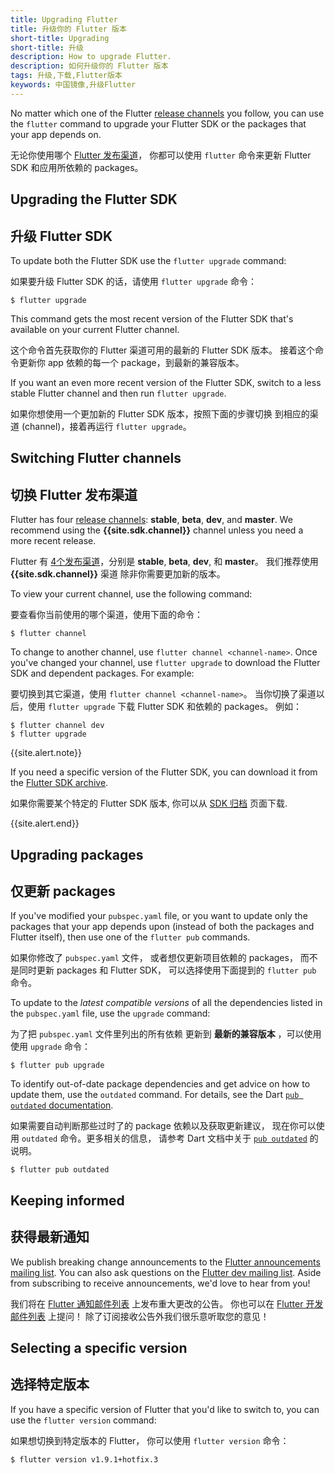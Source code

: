 ```yaml
---
title: Upgrading Flutter
title: 升级你的 Flutter 版本
short-title: Upgrading
short-title: 升级
description: How to upgrade Flutter.
description: 如何升级你的 Flutter 版本
tags: 升级,下载,Flutter版本
keywords: 中国镜像,升级Flutter
---
```


No matter which one of the Flutter [release channels][]
you follow, you can use the `flutter` command to upgrade your
Flutter SDK or the packages that your app depends on.

无论你使用哪个 [Flutter 发布渠道][release channels]，
你都可以使用 `flutter` 命令来更新 Flutter SDK 和应用所依赖的 packages。

## Upgrading the Flutter SDK

## 升级 Flutter SDK

To update both the Flutter SDK use the `flutter upgrade` command:

如果要升级 Flutter SDK 的话，请使用 `flutter upgrade` 命令：

```terminal
$ flutter upgrade
```

This command gets the most recent version of the Flutter SDK
that's available on your current Flutter channel.

这个命令首先获取你的 Flutter 渠道可用的最新的 Flutter SDK 版本。
接着这个命令更新你 app 依赖的每一个 package，到最新的兼容版本。

If you want an even more recent version of the Flutter SDK,
switch to a less stable Flutter channel
and then run `flutter upgrade`.

如果你想使用一个更加新的 Flutter SDK 版本，按照下面的步骤切换
到相应的渠道 (channel)，接着再运行 `flutter upgrade`。

## Switching Flutter channels

## 切换 Flutter 发布渠道

Flutter has four [release channels][]:
**stable**, **beta**, **dev**, and **master**.
We recommend using the **{{site.sdk.channel}}** channel
unless you need a more recent release.

Flutter 有 [4个发布渠道][release channels]，分别是 
**stable**, **beta**, **dev**, 和 **master**。
我们推荐使用 **{{site.sdk.channel}}** 渠道
除非你需要更加新的版本。

To view your current channel, use the following command:

要查看你当前使用的哪个渠道，使用下面的命令：

```terminal
$ flutter channel
```

To change to another channel, use `flutter channel <channel-name>`.
Once you've changed your channel, use `flutter upgrade`
to download the Flutter SDK and dependent packages.
For example:

要切换到其它渠道，使用 `flutter channel <channel-name>`。
当你切换了渠道以后，使用 `flutter upgrade` 下载 Flutter SDK 和依赖的 packages。
例如：

```terminal
$ flutter channel dev
$ flutter upgrade
```

{{site.alert.note}}

  If you need a specific version of the Flutter SDK,
  you can download it from the [Flutter SDK archive][].
  
  如果你需要某个特定的 Flutter SDK 版本,
  你可以从 [SDK 归档][Flutter SDK archive] 页面下载.
  
{{site.alert.end}}


## Upgrading packages

## 仅更新 packages

If you've modified your `pubspec.yaml` file, or you want to update
only the packages that your app depends upon
(instead of both the packages and Flutter itself),
then use one of the `flutter pub` commands.

如果你修改了 `pubspec.yaml` 文件，
或者想仅更新项目依赖的 packages，
而不是同时更新 packages 和 Flutter SDK，
可以选择使用下面提到的 `flutter pub` 命令。

To update to the _latest compatible versions_ of
all the dependencies listed in the `pubspec.yaml` file,
use the `upgrade` command:

为了把 `pubspec.yaml` 文件里列出的所有依赖
更新到 **最新的兼容版本** ，可以使用使用 `upgrade` 命令：

```terminal
$ flutter pub upgrade
```

To identify out-of-date package dependencies and get advice
on how to update them, use the `outdated` command. For details, see
the Dart [`pub outdated` documentation](https://dart.dev/tools/pub/cmd/pub-outdated).

如果需要自动判断那些过时了的 package 依赖以及获取更新建议，
现在你可以使用 `outdated` 命令。更多相关的信息，
请参考 Dart 文档中关于 [`pub outdated`](https://dart.cn/tools/pub/cmd/pub-outdated) 的说明。

```terminal
$ flutter pub outdated
```

## Keeping informed

## 获得最新通知

We publish breaking change announcements to the
[Flutter announcements mailing list][flutter-announce].
You can also ask questions on the [Flutter dev mailing list][flutter-dev].
Aside from subscribing to receive announcements,
we'd love to hear from you!

我们将在 [Flutter 通知邮件列表][flutter-announce] 上发布重大更改的公告。
你也可以在 [Flutter 开发邮件列表][flutter-dev] 上提问！
除了订阅接收公告外我们很乐意听取您的意见！

## Selecting a specific version

## 选择特定版本

If you have a specific version of Flutter that you'd like to switch to,
you can use the `flutter version` command:

如果想切换到特定版本的 Flutter，
你可以使用 `flutter version` 命令：

```terminal
$ flutter version v1.9.1+hotfix.3
```


[Flutter SDK archive]: /docs/development/tools/sdk/archive
[release channels]: {{site.github}}/flutter/flutter/wiki/Flutter-build-release-channels
[flutter-announce]: {{site.groups}}/forum/#!forum/flutter-announce
[flutter-dev]: {{site.groups}}/forum/#!forum/flutter-dev
[pubspec.yaml]: https://dart.dev/tools/pub/pubspec